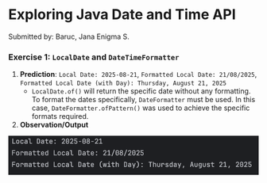# Exploring Java Date and Time API
Submitted by: Baruc, Jana Enigma S.

### Exercise 1: `LocalDate` and `DateTimeFormatter`
1. **Prediction**: `Local Date: 2025-08-21`, `Formatted Local Date: 21/08/2025`, `Formatted Local Date (with Day): Thursday, August 21, 2025`
    * `LocalDate.of()` will return the specific date without any formatting. To format the dates specifically, `DateFormatter` must be used. In this case, `DateFormatter.ofPattern()` was used to achieve the specific formats required.
2. **Observation/Output**

![Exercise 1 Output](exercise1.png)